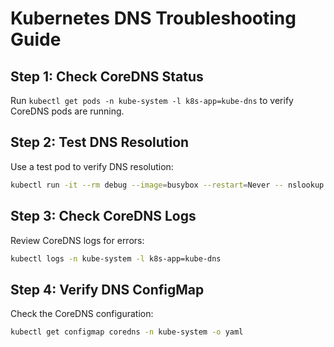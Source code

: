 # Kubernetes DNS Troubleshooting Guide

## Step 1: Check CoreDNS Status
Run `kubectl get pods -n kube-system -l k8s-app=kube-dns` to verify CoreDNS pods are running.

## Step 2: Test DNS Resolution
Use a test pod to verify DNS resolution:
```bash
kubectl run -it --rm debug --image=busybox --restart=Never -- nslookup kubernetes.default
```

## Step 3: Check CoreDNS Logs
Review CoreDNS logs for errors:
```bash
kubectl logs -n kube-system -l k8s-app=kube-dns
```

## Step 4: Verify DNS ConfigMap
Check the CoreDNS configuration:
```bash
kubectl get configmap coredns -n kube-system -o yaml
```
